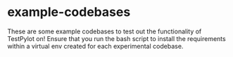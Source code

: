 # example-codebases

These are some example codebases to test out the functionality of TestPylot on! 
Ensure that you run the bash script to install the requirements within a virtual env created for each experimental codebase.
